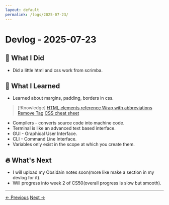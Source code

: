 ```yaml
---
layout: default
permalink: /logs/2025-07-23/
---
```


# Devlog - 2025-07-23

## 🚀 What I Did
- Did a little html and css work from scrimba.

## 🧠 What I Learned
- Learned about margins, padding, borders in  css.

>[!Knowledge]
>[HTML elements reference ](https://developer.mozilla.org/en-US/docs/Web/HTML/Element)
>[Wrap with abbreviations](https://docs.emmet.io/actions/wrap-with-abbreviation/)
>[Remove Tag](https://docs.emmet.io/actions/remove-tag/)
>[CSS cheat sheet](https://developer.mozilla.org/en-US/docs/Web/HTML/Element)

- Compilers - converts source code into machine code.
- Terminal is like an advanced text based interface.
- GUI - Graphical User Interface.
- CLI - Command Line Interface.
- Variables only exist in the scope at which you create them.

## 🔥 What's Next
- I will upload my Obsidain notes soon(more like make a section in my devlog for it).
- Will progress into week 2 of CS50(overall progress is slow but smooth).

---

<div class="nav-links">
<a href="{{ site.baseurl }}/logs/2025-07-20/">← Previous</a>
<a href="{{ site.baseurl }}/logs/2025-07-24/">Next →</a>
</div>
